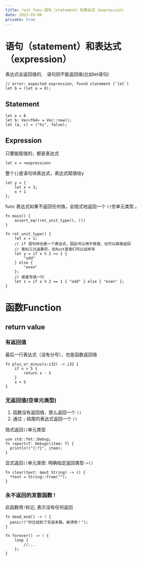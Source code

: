 ```yaml
---
title: rust func:语句（statement）和表达式（expression）
date: 2023-03-06
private: true
---
```

# 语句（statement）和表达式（expression）
表达式会返回值的,　语句则不能返回值(比如let语句)

    // error: expected expression, found statement (`let`)
    let b = (let a = 8);

## Statement
    let x = 6
    let b: Vec<f64> = Vec::new();
    let (a, c) = ("hi", false);

## Expression
只要能赋值的，都是表达式

    let x = <expression>

整个`{}`是语句块表达式，表达式赋值给y

    let y = {
        let x = 3;
        x + 1
    };

func 表达式如果不返回任何值，会隐式地返回一个 `()`空单元类型 。

    fn main() {
        assert_eq!(ret_unit_type(), ())
    }

    fn ret_unit_type() {
        let x = 1;
        // if 语句块也是一个表达式，因此可以用于赋值，也可以直接返回
        // 类似三元运算符，在Rust里我们可以这样写
        let y = if x % 2 == 1 {
            "odd"
        } else {
            "even"
        };
        // 或者写成一行
        let z = if x % 2 == 1 { "odd" } else { "even" };
    }

# 函数Function
## return value
### 有返回值
最后一行表达式（没有分号），也是函数返回值

    fn plus_or_minus(x:i32) -> i32 {
        if x > 5 {
            return x - 5
        }
        x + 5
    }

### 无返回值(空单元类型)
1. 函数没有返回值，那么返回一个 `()`
2. 通过 `;` 结尾的表达式返回一个 `()`

隐式返回`()`单元类型

    use std::fmt::Debug;
    fn report<T: Debug>(item: T) {
      println!("{:?}", item);
    }

显式返回`()`单元类型: 明确指定返回类型`->()`

    fn clear(text: &mut String) -> () {
      *text = String::from("");
    }

### 永不返回的发散函数 !
此函数用`!`标记, 表示没有任何返回

    fn dead_end() -> ! {
      panic!("你已经到了穷途末路，崩溃吧！");
    }

    fn forever() -> ! {
        loop {
            //...
        };
    }